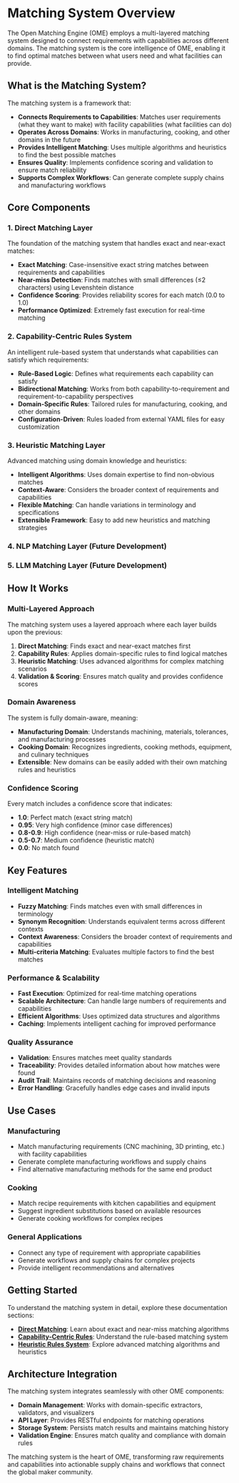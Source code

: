 # Matching System Overview

The Open Matching Engine (OME) employs a multi-layered matching system designed to connect requirements with capabilities across different domains. The matching system is the core intelligence of OME, enabling it to find optimal matches between what users need and what facilities can provide.

## What is the Matching System?

The matching system is a framework that:

- **Connects Requirements to Capabilities**: Matches user requirements (what they want to make) with facility capabilities (what facilities can do)
- **Operates Across Domains**: Works in manufacturing, cooking, and other domains in the future
- **Provides Intelligent Matching**: Uses multiple algorithms and heuristics to find the best possible matches
- **Ensures Quality**: Implements confidence scoring and validation to ensure match reliability
- **Supports Complex Workflows**: Can generate complete supply chains and manufacturing workflows

## Core Components

### 1. Direct Matching Layer
The foundation of the matching system that handles exact and near-exact matches:

- **Exact Matching**: Case-insensitive exact string matches between requirements and capabilities
- **Near-miss Detection**: Finds matches with small differences (≤2 characters) using Levenshtein distance
- **Confidence Scoring**: Provides reliability scores for each match (0.0 to 1.0)
- **Performance Optimized**: Extremely fast execution for real-time matching

### 2. Capability-Centric Rules System
An intelligent rule-based system that understands what capabilities can satisfy which requirements:

- **Rule-Based Logic**: Defines what requirements each capability can satisfy
- **Bidirectional Matching**: Works from both capability-to-requirement and requirement-to-capability perspectives
- **Domain-Specific Rules**: Tailored rules for manufacturing, cooking, and other domains
- **Configuration-Driven**: Rules loaded from external YAML files for easy customization

### 3. Heuristic Matching Layer
Advanced matching using domain knowledge and heuristics:

- **Intelligent Algorithms**: Uses domain expertise to find non-obvious matches
- **Context-Aware**: Considers the broader context of requirements and capabilities
- **Flexible Matching**: Can handle variations in terminology and specifications
- **Extensible Framework**: Easy to add new heuristics and matching strategies

### 4. NLP Matching Layer (Future Development)

### 5. LLM Matching Layer (Future Development)

## How It Works

### Multi-Layered Approach
The matching system uses a layered approach where each layer builds upon the previous:

1. **Direct Matching**: Finds exact and near-exact matches first
2. **Capability Rules**: Applies domain-specific rules to find logical matches
3. **Heuristic Matching**: Uses advanced algorithms for complex matching scenarios
4. **Validation & Scoring**: Ensures match quality and provides confidence scores

### Domain Awareness
The system is fully domain-aware, meaning:

- **Manufacturing Domain**: Understands machining, materials, tolerances, and manufacturing processes
- **Cooking Domain**: Recognizes ingredients, cooking methods, equipment, and culinary techniques
- **Extensible**: New domains can be easily added with their own matching rules and heuristics

### Confidence Scoring
Every match includes a confidence score that indicates:

- **1.0**: Perfect match (exact string match)
- **0.95**: Very high confidence (minor case differences)
- **0.8-0.9**: High confidence (near-miss or rule-based match)
- **0.5-0.7**: Medium confidence (heuristic match)
- **0.0**: No match found

## Key Features

### Intelligent Matching
- **Fuzzy Matching**: Finds matches even with small differences in terminology
- **Synonym Recognition**: Understands equivalent terms across different contexts
- **Context Awareness**: Considers the broader context of requirements and capabilities
- **Multi-criteria Matching**: Evaluates multiple factors to find the best matches

### Performance & Scalability
- **Fast Execution**: Optimized for real-time matching operations
- **Scalable Architecture**: Can handle large numbers of requirements and capabilities
- **Efficient Algorithms**: Uses optimized data structures and algorithms
- **Caching**: Implements intelligent caching for improved performance

### Quality Assurance
- **Validation**: Ensures matches meet quality standards
- **Traceability**: Provides detailed information about how matches were found
- **Audit Trail**: Maintains records of matching decisions and reasoning
- **Error Handling**: Gracefully handles edge cases and invalid inputs

## Use Cases

### Manufacturing
- Match manufacturing requirements (CNC machining, 3D printing, etc.) with facility capabilities
- Generate complete manufacturing workflows and supply chains
- Find alternative manufacturing methods for the same end product

### Cooking
- Match recipe requirements with kitchen capabilities and equipment
- Suggest ingredient substitutions based on available resources
- Generate cooking workflows for complex recipes

### General Applications
- Connect any type of requirement with appropriate capabilities
- Generate workflows and supply chains for complex projects
- Provide intelligent recommendations and alternatives

## Getting Started

To understand the matching system in detail, explore these documentation sections:

- **[Direct Matching](direct-matching.md)**: Learn about exact and near-miss matching algorithms
- **[Capability-Centric Rules](capability-centric-rules.md)**: Understand the rule-based matching system
- **[Heuristic Rules System](heuristic-rules-system.md)**: Explore advanced matching algorithms and heuristics

## Architecture Integration

The matching system integrates seamlessly with other OME components:

- **Domain Management**: Works with domain-specific extractors, validators, and visualizers
- **API Layer**: Provides RESTful endpoints for matching operations
- **Storage System**: Persists match results and maintains matching history
- **Validation Engine**: Ensures match quality and compliance with domain rules

The matching system is the heart of OME, transforming raw requirements and capabilities into actionable supply chains and workflows that connect the global maker community.
